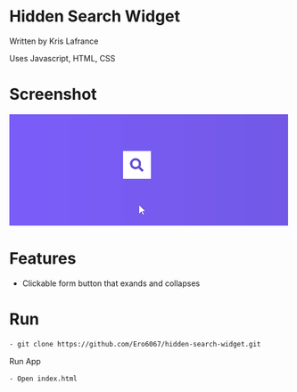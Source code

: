 # Hidden Search Widget

Written by Kris Lafrance

Uses Javascript, HTML, CSS

# Screenshot

![Example Page](/images/project-example.gif)

# Features

- Clickable form button that exands and collapses

# Run

```sh
- git clone https://github.com/Ero6067/hidden-search-widget.git
```

Run App

```sh
- Open index.html
```

